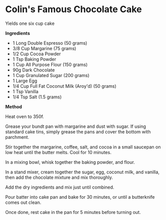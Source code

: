 # Colin's Famous Chocolate Cake

Yields one six cup cake

**Ingredients**

- 1 Long Double Espresso (50 grams)
- 3/8 Cup Margarine (75 grams)
- 1/2 Cup Cocoa Powder
- 1 Tsp Baking Powder 
- 1 Cup All Purpose Flour (150 grams)
- 90g Dark Chocolate
- 1 Cup Granulated Sugar (200 grams)
- 1 Large Egg
- 1/4 Cup Full Fat Coconut Milk (Aroy'd) (50 grams)
- 1 Tsp Vanilla
- 1/4 Tsp Salt (1.5 grams)

**Method**

Heat oven to 350f.

Grease your bundt pan with margarine and dust with sugar. If using standard cake tins, simply grease the pans and cover the bottom with parchment.

Stir together the margarine, coffee, salt, and cocoa in a small saucepan on low heat until the butter melts. Cool for 10 minutes.

In a mixing bowl, whisk together the baking powder, and flour.

In a stand mixer, cream together the sugar, egg, coconut milk, and vanilla, then add the chocolate mixture and mix thoroughly.

Add the dry ingredients and mix just until combined.

Pour batter into cake pan and bake for 30 minutes, or until a butterknife comes out clean.

Once done, rest cake in the pan for 5 minutes before turning out.
